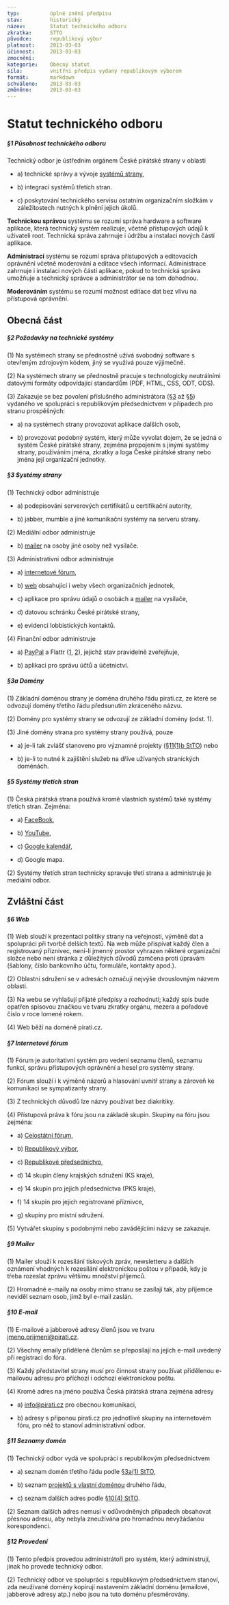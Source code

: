 ```yaml
---
typ:          úplné znění předpisu
stav:         historický
název:        Statut technického odboru
zkratka:      STTO
původce:      republikový výbor
platnost:     2013-03-03
účinnost:     2013-03-03
zmocnění:     
kategorie:    Obecný statut
síla:         vnitřní předpis vydaný republikovým výborem
formát:       markdown
schváleno:    2013-03-03
změněno:      2013-03-03
---
```


# Statut technického odboru

##### §1 Působnost technického odboru

Technický odbor je ústředním orgánem České pirátské strany v oblasti

* a) technické správy a vývoje [systémů strany](http://www.pirati.cz/rules/stto?rev=1362345901#systemy_strany),

* b) integrací systémů třetích stran.

* c) poskytování technického servisu ostatním organizačním složkám v záležitostech nutných k plnění jejich úkolů.

**Technickou správou** systému se rozumí správa hardware a software aplikace, která technický systém realizuje, včetně přístupových údajů k uživateli root. Technická správa zahrnuje i údržbu a instalaci nových částí aplikace.

**Administrací** systému se rozumí správa přístupových a editovacích oprávnění včetně moderování a editace všech informací. Administrace zahrnuje i instalaci nových částí aplikace, pokud to technická správa umožňuje a technický správce a administrátor se na tom dohodnou.

**Moderováním** systému se rozumí možnost editace dat bez vlivu na přístupová oprávnění.

## Obecná část

##### §2 Požadavky na technické systémy

(1) Na systémech strany se přednostně užívá svobodný software s otevřeným zdrojovým kódem, jiný se využívá pouze výjimečně.

(2) Na systémech strany se přednostně pracuje s technologicky neutrálními datovými formáty odpovídající standardům (PDF, HTML, CSS, ODT, ODS).

(3) Zakazuje se bez povolení příslušného administrátora ([§3](http://www.pirati.cz/rules/stto?rev=1362345901#systemy_strany) až [§5](http://www.pirati.cz/rules/stto?rev=1362345901#systemy_tretich_stran)) vydaného ve spolupráci s republikovým předsednictvem v případech pro stranu prospěšných:

* a) na systémech strany provozovat aplikace dalších osob,

* b) provozovat podobný systém, který může vyvolat dojem, že se jedná o systém České pirátské strany, zejména propojením s jinými systémy strany, používáním jména, zkratky a loga České pirátské strany nebo jména její organizační jednotky.

##### §3 Systémy strany

(1) Technický odbor administruje

* a) podepisování serverových certifikátů u certifikační autority,

* b) jabber, mumble a jiné komunikační systémy na serveru strany.

(2) Mediální odbor administruje

* b) [mailer](http://www.pirati.cz/pommo/) na osoby jiné osoby než vysílače.

(3) Administrativní odbor administruje

* a) [internetové fórum](https://forum.pirati.cz/),

* b) [web](http://www.pirati.cz/) obsahující i weby všech organizačních jednotek,

* c) aplikace pro správu údajů o osobách a [mailer](http://www.piratskastrana.cz/pommo/) na vysílače,

* d) datovou schránku České pirátské strany,

* e) evidenci lobbistických kontaktů.

(4) Finanční odbor administruje

* a) [PayPal](https://www.piratskastrana.cz/pages/podporte-nas/financni-dary/paypal.php) a Flattr ([1](https://flattr.com/profile/PiratePartyCZ), [2](https://flattr.com/profile/pirati.cz)), jejichž stav pravidelně zveřejňuje,

* b) aplikaci pro správu účtů a účetnictví.

##### §3a Domény

(1) Základní doménou strany je doména druhého řádu pirati.cz, ze které se odvozují domény třetího řádu předsunutím zkráceného názvu.

(2) Domény pro systémy strany se odvozují ze základní domény (odst. 1).

(3) Jiné domény strana pro systémy strany používá, pouze

* a) je-li tak zvlášť stanoveno pro významné projekty ([§11(1)b StTO](http://www.pirati.cz/rules/stto#seznamy_domen)) nebo

* b) je-li to nutné k zajištění služeb na dříve užívaných stranických doménách.

##### §5 Systémy třetích stran

(1) Česká pirátská strana používá kromě vlastních systémů také systémy třetích stran. Zejména:

* a) [FaceBook](http://www.facebook.com/ceska.piratska.strana),

* b) [YouTube](http://www.youtube.com/user/CeskaPiratskaStrana),

* c) [Google kalendář](http://kalendar.pirati.cz/),

* d) Google mapa.

(2) Systémy třetích stran technicky spravuje třetí strana a administruje je mediální odbor.

## Zvláštní část

##### §6 Web

(1) Web slouží k prezentaci politiky strany na veřejnosti, výměně dat a spolupráci při tvorbě delších textů. Na web může přispívat každý člen a registrovaný příznivec, není-li jmenný prostor vyhrazen některé organizační složce nebo není stránka z důležitých důvodů zamčena proti úpravám (šablony, číslo bankovního účtu, formuláře, kontakty apod.).

(2) Oblastní sdružení se v adresách označují nejvýše dvouslovným názvem oblasti.

(3) Na webu se vyhlašují přijaté předpisy a rozhodnutí; každý spis bude opatřen spisovou značkou ve tvaru zkratky orgánu, mezera a pořadové číslo v roce lomené rokem.

(4) Web běží na doméně pirati.cz.

##### §7 Internetové fórum

(1) Fórum je autoritativní systém pro vedení seznamu členů, seznamu funkcí, správu přístupových oprávnění a hesel pro systémy strany.

(2) Fórum slouží i k výměně názorů a hlasování uvnitř strany a zároveň ke komunikaci se sympatizanty strany.

(3) Z technických důvodů lze názvy používat bez diakritiky.

(4) Přístupová práva k fóru jsou na základě skupin. Skupiny na fóru jsou zejména:

* a) [Celostátní fórum](https://www.piratskastrana.cz/forum/memberlist.php?mode=group&g=47),

* b) [Republikový výbor](https://www.piratskastrana.cz/forum/memberlist.php?mode=group&g=29),

* c) [Republikové předsednictvo](https://www.piratskastrana.cz/forum/memberlist.php?mode=group&g=25),

* d) 14 skupin členy krajských sdružení (KS kraje),

* e) 14 skupin pro jejich předsednictva (PKS kraje),

* f) 14 skupin pro jejich registrované příznivce,

* g) skupiny pro místní sdružení.

(5) Vytvářet skupiny s podobnými nebo zavádějícími názvy se zakazuje.

##### §9 Mailer

(1) Mailer slouží k rozesílání tiskových zpráv, newsletteru a dalších oznámení vhodných k rozesílání elektronickou poštou v případě, kdy je třeba rozeslat zprávu většímu množství příjemců.

(2) Hromadné e-maily na osoby mimo stranu se zasílají tak, aby příjemce neviděl seznam osob, jimž byl e-mail zaslán.

##### §10 E-mail

(1) E-mailové a jabberové adresy členů jsou ve tvaru jmeno.prijmeni@pirati.cz.

(2) Všechny emaily přidělené členům se přeposílají na jejich e-mail uvedený při registraci do fóra.

(3) Každý představitel strany musí pro činnost strany používat přidělenou e-mailovou adresu pro příchozí i odchozí elektronickou poštu.

(4) Kromě adres na jméno používá Česká pirátská strana zejména adresy

* a) info@pirati.cz pro obecnou komunikaci,

* b) adresy s příponou pirati.cz pro jednotlivé skupiny na internetovém fóru, pro něž to stanoví administrativní odbor.

##### §11 Seznamy domén

(1) Technický odbor vydá ve spolupráci s republikovým předsednictvem

* a) seznam domén třetího řádu podle [§3a(1) StTO](http://www.pirati.cz/rules/stto?rev=1362345901#a_domeny),

* b) seznam [projektů s vlastní doménou](https://www.pirati.cz/to/domeny) druhého řádu,

* c) seznam dalších adres podle [§10(4) StTO](http://www.pirati.cz/rules/stto?rev=1362345901#e-mail).

(2) Seznam dalších adres nemusí v odůvodněných případech obsahovat přesnou adresu, aby nebyla zneužívána pro hromadnou nevyžádanou korespondenci.

##### §12 Provedení

(1) Tento předpis provedou administrátoři pro systém, který administrují, jinak ho provede technický odbor.

(2) Technický odbor ve spolupráci s republikovým předsednictvem stanoví, zda neužívané domény kopírují nastavením základní doménu (emailové, jabberové adresy atp.) nebo jsou na tuto doménu přesměrovány.

